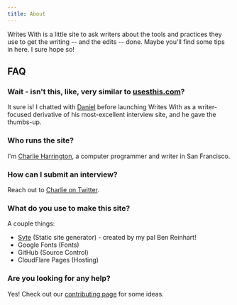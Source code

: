 ```yaml
---
title: About
---
```


Writes With is a little site to ask writers about the tools and practices they use to get the writing -- and the edits -- done. Maybe you'll find some tips in here. I sure hope so!

## FAQ

### Wait - isn't this, like, very similar to [usesthis.com](https://usesthis.com)?

It sure is! I chatted with [Daniel](https://waferbaby.com/) before launching Writes With as a writer-focused derivative of his most-excellent interview site, and he gave the thumbs-up.

### Who runs the site?

I'm [Charlie Harrington](https://charlieharrington.com), a computer programmer and writer in San Francisco.

### How can I submit an interview?

Reach out to [Charlie on Twitter](https://twitter.com/whatrocks).

### What do you use to make this site?

A couple things:

* [Syte](https://benreinhart.com/syte) (Static site generator) - created by my pal Ben Reinhart!
* Google Fonts (Fonts)
* GitHub (Source Control)
* CloudFlare Pages (Hosting)

### Are you looking for any help?

Yes! Check out our [contributing page](https://github.com/whatrocks/writeswith/blob/main/CONTRIBUTING.md) for some ideas.
